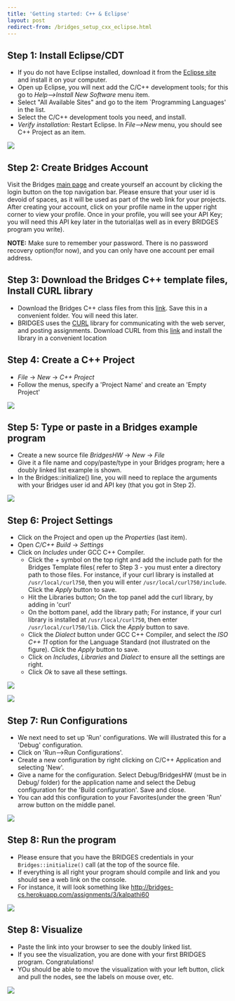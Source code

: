 ```yaml
---
title: 'Getting started: C++ & Eclipse'
layout: post
redirect-from: /bridges_setup_cxx_eclipse.html
---
```


## Step 1: Install Eclipse/CDT

*   If you do not have Eclipse installed, download it from the [Eclipse site](http://www.eclipse.org/) and install it on your computer.
*   Open up Eclipse, you will next add the C/C++ development tools; for this go to _Help-->Install New Software_ menu item.
*   Select "All Available Sites" and go to the item \`Programming Languages' in the list.
*   Select the C/C++ development tools you need, and install.
*   _Verify installation:_ Restart Eclipse. In _File-->New_ menu, you should see C++ Project as an item.

![](/doc/getting-started/cxx/cdt_install.png)

## Step 2: Create Bridges Account

Visit the Bridges [main page](http://bridgesuncc.github.io) and create yourself an account by clicking the login button on the top navigation bar. Please ensure that your user id is devoid of spaces, as it will be used as part of the web link for your projects. After creating your account, click on your profile name in the upper right corner to view your profile. Once in your profile, you will see your API Key; you will need this API key later in the tutorial(as well as in every BRIDGES program you write). 

**NOTE:** Make sure to remember your password. There is no password recovery option(for now), and you can only have one account per email address.

## Step 3: Download the Bridges C++ template files, Install CURL library

*   Download the Bridges C++ class files from this [link](/sw/bridges-cxx-2.3.4.zip). Save this in a convenient folder. You will need this later.
*   BRIDGES uses the [CURL](https://curl.haxx.se) library for communicating with the web server, and posting assignments. Download CURL from this [link](https://curl.haxx.se/download.html) and install the library in a convenient location

## Step 4: Create a C++ Project

*   _File_ -> _New_ -> _C++ Project_
*   Follow the menus, specify a 'Project Name' and create an 'Empty Project'

![](/doc/getting-started/cxx/new_proj.png)

## Step 5: Type or paste in a Bridges example program

*   Create a new source file _BridgesHW_ -> _New_ -> _File_
*   Give it a file name and copy/paste/type in your Bridges program; here a doubly linked list example is shown.
*   In the Bridges::initialize() line, you will need to replace the arguments with your Bridges user id and API key (that you got in Step 2).

![](/doc/getting-started/cxx/program.png)

## Step 6: Project Settings

*   Click on the Project and open up the _Properties_ (last item).
*   Open _C/C++ Build_ -> _Settings_
*   Click on _Includes_ under GCC C++ Compiler.
    *   Click the + symbol on the top right and add the include path for the Bridges Template files( refer to Step 3 - you must enter a directory path to those files. For instance, if your curl library is installed at `/usr/local/curl750`, then you will enter `/usr/local/curl750/include`. Click the _Apply_ button to save.
    *   Hit the Libraries button; On the top panel add the curl library, by adding in 'curl'
    *   On the bottom panel, add the library path; For instance, if your curl library is installed at `/usr/local/curl750`, then enter `/usr/local/curl750/lib`. Click the _Apply_ button to save.
    *   Click the _Dialect_ button under GCC C++ Compiler, and select the _ISO C++ 11_ option for the Language Standard (not illustrated on the figure). Click the _Apply_ button to save.
    *   Click on _Includes_, _Libraries_ and _Dialect_ to ensure all the settings are right.
    *   Click _Ok_ to save all these settings.

![](/doc/getting-started/cxx/includes.png)

![](/doc/getting-started/cxx/library.png)

## Step 7: Run Configurations

*   We next need to set up 'Run' configurations. We will illustrated this for a 'Debug' configuration.
*   Click on 'Run-->Run Configurations'.
*   Create a new configuration by right clicking on C/C++ Application and selecting 'New'.
*   Give a name for the configuration. Select Debug/BridgesHW (must be in Debug/ folder) for the application name and select the Debug configuration for the 'Build configuration'. Save and close.
*   You can add this configuration to your Favorites(under the green 'Run' arrow button on the middle panel.

![](/doc/getting-started/cxx/run_config.png)

## Step 8: Run the program

*   Please ensure that you have the BRIDGES credentials in your `Bridges::initialize()` call (at the top of the source file.
*   If everything is all right your program should compile and link and you should see a web link on the console.
*   For instance, it will look something like <http://bridges-cs.herokuapp.com/assignments/3/kalpathi60>

![](/doc/getting-started/cxx/run.png)

## Step 8: Visualize

*   Paste the link into your browser to see the doubly linked list.
*   If you see the visualization, you are done with your first BRIDGES program. Congratulations!
*   YOu should be able to move the visualization with your left button, click and pull the nodes, see the labels on mouse over, etc.

![](/doc/getting-started/cxx/dllist.png)